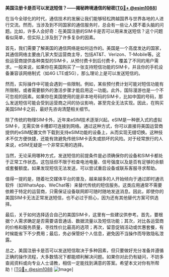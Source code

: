 **美国注册卡是否可以发送短信？——揭秘跨境通信的秘密[[TG💪+ @esim1088](https://t.me/s/esim1088)]**

在当今全球化的时代，通信技术的发展让我们能够轻松跨越国界与世界各地的人进行交流。然而，当涉及到不同国家的通信服务时，总会有一些让人摸不着头脑的问题。比如，许多人会好奇：在美国注册的SIM卡是否可以用来发送短信？这个问题看似简单，但实际上涉及到了许多复杂的因素。

首先，我们需要了解美国的通信网络是如何运作的。美国是一个高度发达的国家，其通信网络主要由几家大型运营商主导，包括AT&T、Verizon、T-Mobile等。这些运营商提供各种类型的SIM卡，从预付费卡到后付费卡，覆盖了不同的用户需求。一般来说，如果你在美国购买了一张支持短信功能的SIM卡，并且你的手机设备兼容该网络制式（如4G LTE或5G），那么理论上是可以发送短信的。

然而，实际操作中可能会遇到一些限制。例如，某些预付费计划可能对短信功能有所限制，或者需要额外的激活步骤才能启用这一功能。此外，国际漫游也是一个不可忽视的因素。如果你在美国使用的是非本地号码的SIM卡，比如中国的号码，那么发送短信可能会受到运营商之间的协议影响，甚至完全无法实现。因此，在购买美国SIM卡之前，最好先咨询清楚相关细节。

除了传统的物理SIM卡外，近年来eSIM技术逐渐兴起。eSIM是一种嵌入式的虚拟SIM卡，无需实体卡槽即可连接到网络。通过这种方式，你可以直接将美国运营商提供的eSIM配置文件下载到支持eSIM功能的设备上，从而实现无缝切换。这种技术不仅方便快捷，还能有效避免传统SIM卡丢失或损坏的风险。对于经常旅行的人来说，eSIM无疑是一个非常实用的选择。

当然，无论采用哪种方式，发送短信的前提条件是必须确保你的设备和SIM卡都处于正常工作状态。这包括但不限于检查电池电量、信号强度以及是否有足够的余额或套餐额度。如果发现短信无法发送，可以尝试重启设备或联系客服寻求帮助。

值得一提的是，随着社交媒体平台的普及，越来越多的人开始倾向于通过即时通讯软件（如WhatsApp、WeChat等）来替代传统的短信服务。这类应用通常不需要依赖于特定的运营商，只需保证设备联网即可随时随地发送消息。因此，即使你的美国SIM卡无法正常发送短信，也不必过于担心，因为还有其他替代方案可供选择。

最后，关于如何选择适合自己的美国SIM卡，这里有一些建议供参考。首先，要根据个人需求确定是否需要语音通话、数据流量以及短信功能；其次，对比各运营商的价格和服务质量，寻找性价比最高的选项；再次，留意促销活动或优惠套餐，有时候能省下不少费用；最后，务必保管好个人信息，避免因不当操作而导致隐私泄露。

总之，美国注册卡是否可以发送短信取决于多种因素，但只要做好充分准备并遵循正确的操作流程，大多数情况下都能顺利解决问题。如果你对此仍有疑问，不妨多查阅资料或向专业人士请教，相信一定能找到满意的答案。希望本文对你有所帮助！[[TG💪+ @esim1088](https://t.me/s/esim1088) ![Image](https://i.postimg.cc/4NQfJmqS/Snipaste-2025-05-13-00-14-12.png)]